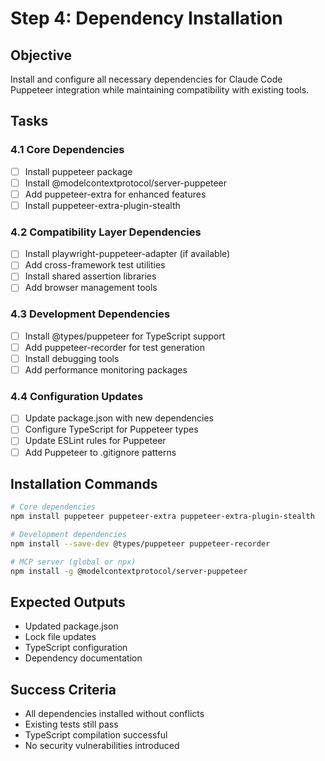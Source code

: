 # Step 4: Dependency Installation

## Objective
Install and configure all necessary dependencies for Claude Code Puppeteer integration while maintaining compatibility with existing tools.

## Tasks

### 4.1 Core Dependencies
- [ ] Install puppeteer package
- [ ] Install @modelcontextprotocol/server-puppeteer
- [ ] Add puppeteer-extra for enhanced features
- [ ] Install puppeteer-extra-plugin-stealth

### 4.2 Compatibility Layer Dependencies
- [ ] Install playwright-puppeteer-adapter (if available)
- [ ] Add cross-framework test utilities
- [ ] Install shared assertion libraries
- [ ] Add browser management tools

### 4.3 Development Dependencies
- [ ] Install @types/puppeteer for TypeScript support
- [ ] Add puppeteer-recorder for test generation
- [ ] Install debugging tools
- [ ] Add performance monitoring packages

### 4.4 Configuration Updates
- [ ] Update package.json with new dependencies
- [ ] Configure TypeScript for Puppeteer types
- [ ] Update ESLint rules for Puppeteer
- [ ] Add Puppeteer to .gitignore patterns

## Installation Commands
```bash
# Core dependencies
npm install puppeteer puppeteer-extra puppeteer-extra-plugin-stealth

# Development dependencies
npm install --save-dev @types/puppeteer puppeteer-recorder

# MCP server (global or npx)
npm install -g @modelcontextprotocol/server-puppeteer
```

## Expected Outputs
- Updated package.json
- Lock file updates
- TypeScript configuration
- Dependency documentation

## Success Criteria
- All dependencies installed without conflicts
- Existing tests still pass
- TypeScript compilation successful
- No security vulnerabilities introduced